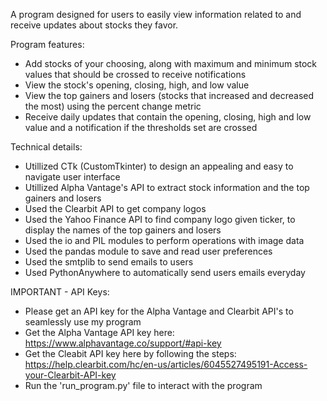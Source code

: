 A program designed for users to easily view information related to and receive updates about stocks they favor.

Program features:
- Add stocks of your choosing, along with maximum and minimum stock values that should be crossed to receive notifications
- View the stock's opening, closing, high, and low value
- View the top gainers and losers (stocks that increased and decreased the most) using the percent change metric
- Receive daily updates that contain the opening, closing, high and low value and a notification if the thresholds set are crossed

Technical details: 
- Utillized CTk (CustomTkinter) to design an appealing and easy to navigate user interface
- Utillized Alpha Vantage's API to extract stock information and the top gainers and losers
- Used the Clearbit API to get company logos
- Used the Yahoo Finance API to find company logo given ticker, to display the names of the top gainers and losers
- Used the io and PIL modules to perform operations with image data 
- Used the pandas module to save and read user preferences
- Used the smtplib to send emails to users
- Used PythonAnywhere to automatically send users emails everyday

IMPORTANT - API Keys:
  - Please get an API key for the Alpha Vantage and Clearbit API's to seamlessly use my program
  - Get the Alpha Vantage API key here: https://www.alphavantage.co/support/#api-key
  - Get the Cleabit API key here by following the steps: https://help.clearbit.com/hc/en-us/articles/6045527495191-Access-your-Clearbit-API-key
  - Run the 'run_program.py' file to interact with the program
